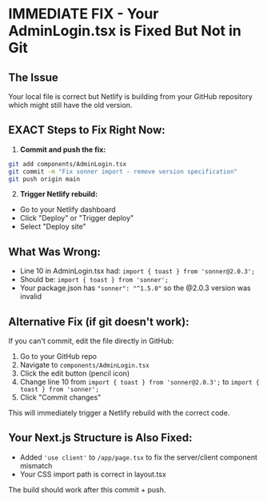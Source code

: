 # IMMEDIATE FIX - Your AdminLogin.tsx is Fixed But Not in Git

## The Issue
Your local file is correct but Netlify is building from your GitHub repository which might still have the old version.

## EXACT Steps to Fix Right Now:

1. **Commit and push the fix:**
```bash
git add components/AdminLogin.tsx
git commit -m "Fix sonner import - remove version specification"
git push origin main
```

2. **Trigger Netlify rebuild:**
- Go to your Netlify dashboard
- Click "Deploy" or "Trigger deploy"
- Select "Deploy site"

## What Was Wrong:
- Line 10 in AdminLogin.tsx had: `import { toast } from 'sonner@2.0.3';`
- Should be: `import { toast } from 'sonner';` 
- Your package.json has `"sonner": "^1.5.0"` so the @2.0.3 version was invalid

## Alternative Fix (if git doesn't work):
If you can't commit, edit the file directly in GitHub:
1. Go to your GitHub repo
2. Navigate to `components/AdminLogin.tsx`
3. Click the edit button (pencil icon)
4. Change line 10 from `import { toast } from 'sonner@2.0.3';` to `import { toast } from 'sonner';`
5. Click "Commit changes"

This will immediately trigger a Netlify rebuild with the correct code.

## Your Next.js Structure is Also Fixed:
- Added `'use client'` to `/app/page.tsx` to fix the server/client component mismatch
- Your CSS import path is correct in layout.tsx

The build should work after this commit + push.